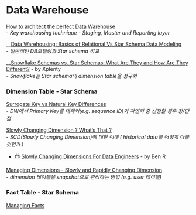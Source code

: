 # Data Warehouse

[How to architect the perfect Data Warehouse](https://medium.com/@lewisdgavin/how-to-architect-the-perfect-data-warehouse-b3af2e01342e)\
&#x20; _-  Key warehousing technique - Staging, Master and Reporting layer_

__[Data Warehousing: Basics of Relational Vs Star Schema Data Modeling](https://medium.com/@daryl.ung/data-warehousing-basics-of-relational-vs-star-schema-data-modeling-75a68eeaf0e3)\
&#x20; _-  일반적인 DB모델링과 Star schema 비교_

__[Snowflake Schemas vs. Star Schemas: What Are They and How Are They Different?](https://www.xplenty.com/blog/snowflake-schemas-vs-star-schemas-what-are-they-and-how-are-they-different/) - by Xplenty\
&#x20; _-  Snowflake는 Star schema의 dimension table을 정규화_

### Dimension Table - Star Schema

[Surrogate Key vs Natural Key Differences](https://www.mssqltips.com/sqlservertip/5431/surrogate-key-vs-natural-key-differences-and-when-to-use-in-sql-server/)\
&#x20; \-  _DW에서 Primary Key를 대체키(e.g. sequence ID)와 자연키 중 선정할 경우 장/단점_

[Slowly Changing Dimension ? What’s That ?](https://medium.com/@atriadplt/slowly-changing-dimension-whats-that-8ebf7cfef113)\
&#x20; \-  _SCD(Slowly Changing Dimension)에 대한 이해 ( historical data를 어떻게 다룰 것인가 )_

* 📺 [Slowly Changing Dimensions For Data Engineers](https://www.youtube.com/watch?v=1FZ7et0pN4c) - by Ben R

[Managing Dimensions - Slowly and Rapidly Changing Dimension](https://towardsdatascience.com/building-a-modern-batch-data-warehouse-without-updates-7819bfa3c1ee#beba)\
&#x20; \-  _dimension 테이블을 snapshot으로 관리하는 방법 (e.g. user 테이블)_

### Fact Table - Star Schema

[Managing Facts](https://towardsdatascience.com/building-a-modern-batch-data-warehouse-without-updates-7819bfa3c1ee#8d09)
